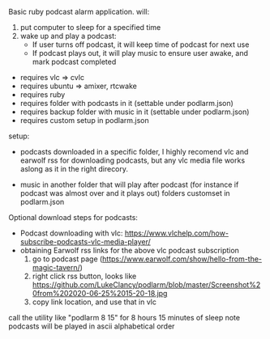 Basic ruby podcast alarm application.
will:
  1. put computer to sleep for a specified time
  2. wake up and play a podcast:
     - If user turns off podcast, it will keep time of podcast for next use
     - If podcast plays out, it will play music to ensure user awake, and mark podcast completed

- requires vlc => cvlc
- requires ubuntu => amixer, rtcwake
- requires ruby
- requires folder with podcasts in it (settable under podlarm.json)
- requires backup folder with music in it (settable under podlarm.json)
- requires custom setup in podlarm.json

setup:

  - podcasts downloaded in a specific folder, I highly recomend vlc and earwolf rss for downloading podcasts,
   but any vlc media file works aslong as it in the right direcory.
   
  - music in another folder that will play after podcast (for instance if podcast was almost over and it plays out)
   folders customset in podlarm.json

Optional download steps for podcasts:
   - Podcast downloading with vlc: https://www.vlchelp.com/how-subscribe-podcasts-vlc-media-player/
   - obtaining Earwolf rss links for the above vlc podcast subscription
     1. go to podcast page (https://www.earwolf.com/show/hello-from-the-magic-tavern/)
     2. right click rss button, looks like https://github.com/LukeClancy/podlarm/blob/master/Screenshot%20from%202020-06-25%2015-20-18.jpg
     3. copy link location, and use that in vlc

call the utility like "podlarm 8 15" for 8 hours 15 minutes of sleep
note podcasts will be played in ascii alphabetical order
